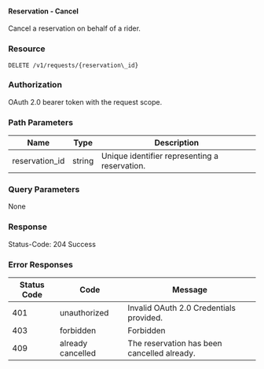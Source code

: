 

#### Reservation - Cancel

Cancel a reservation on behalf of a rider.

### Resource
```
DELETE /v1/requests/{reservation\_id}
```

### Authorization

OAuth 2.0 bearer token with the request scope.

### Path Parameters

| Name | Type | Description |
| --- | --- | --- |
| reservation\_id | string | Unique identifier representing a reservation. |

### Query Parameters

None

### Response

Status-Code: 204 Success

###  Error Responses

| Status Code | Code | Message |
| --- | --- | --- |
| 401 | unauthorized | Invalid OAuth 2.0 Credentials provided. |
| 403 | forbidden | Forbidden |
| 409 | already cancelled | The reservation has been cancelled already. |

